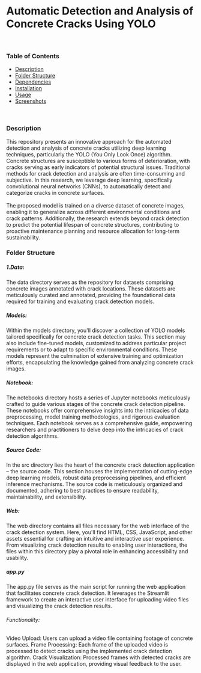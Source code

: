 # Automatic Detection and Analysis of Concrete Cracks Using YOLO
<br>
<h3>Table of Contents</h3>

- [Description](#description)
- [Folder Structure](#folder-structure)
- [Dependencies](#dependencies)
- [Installation](#installation)
- [Usage](#usage)
- [Screenshots](#screenshots)
<br>
<h3>Description</h3>
This repository presents an innovative approach for the automated detection and analysis of concrete cracks utilizing deep learning techniques, particularly the YOLO (You Only Look Once) algorithm. Concrete structures are susceptible to various forms of deterioration, with cracks serving as early indicators of potential structural issues. Traditional methods for crack detection and analysis are often time-consuming and subjective. In this research, we leverage deep learning, specifically convolutional neural networks (CNNs), to automatically detect and categorize cracks in concrete surfaces.
<br>
<br>
The proposed model is trained on a diverse dataset of concrete images, enabling it to generalize across different environmental conditions and crack patterns. Additionally, the research extends beyond crack detection to predict the potential lifespan of concrete structures, contributing to proactive maintenance planning and resource allocation for long-term sustainability.
<br>
<h3>Folder Structure</h3>
<h5>1.Data: </h5>
The data directory serves as the repository for datasets comprising concrete images annotated with crack locations. These datasets are meticulously curated and annotated, providing the foundational data required for training and evaluating crack detection models.
<br>
<h5>Models:</h5>
Within the models directory, you'll discover a collection of YOLO models tailored specifically for concrete crack detection tasks. This section may also include fine-tuned models, customized to address particular project requirements or to adapt to specific environmental conditions. These models represent the culmination of extensive training and optimization efforts, encapsulating the knowledge gained from analyzing concrete crack images.
<br>
<h5>Notebook:</h5>
The notebooks directory hosts a series of Jupyter notebooks meticulously crafted to guide various stages of the concrete crack detection pipeline. These notebooks offer comprehensive insights into the intricacies of data preprocessing, model training methodologies, and rigorous evaluation techniques. Each notebook serves as a comprehensive guide, empowering researchers and practitioners to delve deep into the intricacies of crack detection algorithms.
<br>
<h5>Source Code:</h5>
In the src directory lies the heart of the concrete crack detection application – the source code. This section houses the implementation of cutting-edge deep learning models, robust data preprocessing pipelines, and efficient inference mechanisms. The source code is meticulously organized and documented, adhering to best practices to ensure readability, maintainability, and extensibility.
<br>
<h5>Web:</h5>
The web directory contains all files necessary for the web interface of the crack detection system. Here, you'll find HTML, CSS, JavaScript, and other assets essential for crafting an intuitive and interactive user experience. From visualizing crack detection results to enabling user interactions, the files within this directory play a pivotal role in enhancing accessibility and usability.
<br>
<h5>app.py</h5>
The app.py file serves as the main script for running the web application that facilitates concrete crack detection. It leverages the Streamlit framework to create an interactive user interface for uploading video files and visualizing the crack detection results.
<h6>Functionality:</h6>
<h7>Video Upload:</h7> Users can upload a video file containing footage of concrete surfaces.
<h7>Frame Processing:</h7> Each frame of the uploaded video is processed to detect cracks using the implemented crack detection algorithm.
<h7>Crack Visualization:</h7> Processed frames with detected cracks are displayed in the web application, providing visual feedback to the user.


 

